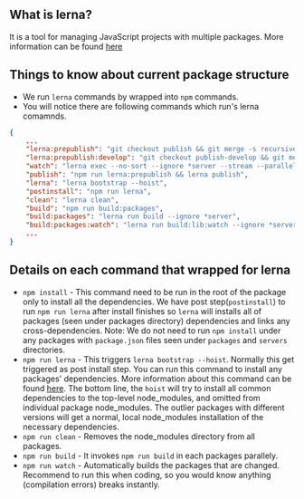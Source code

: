 
What is lerna?
--
 It is a tool for managing JavaScript projects with multiple packages. More information can be found [here](https://github.com/lerna/lerna)


Things to know about current package structure
--
- We run `lerna` commands by wrapped into `npm` commands. 
- You will notice there are following commands which run's lerna comamnds.

```json
{
    ...
    "lerna:prepublish": "git checkout publish && git merge -s recursive -X theirs master",
    "lerna:prepublish:develop": "git checkout publish-develop && git merge -s recursive -X theirs develop",
    "watch": "lerna exec --no-sort --ignore *server --stream --parallel -- webpack --watch",
    "publish": "npm run lerna:prepublish && lerna publish",
    "lerna": "lerna bootstrap --hoist",
    "postinstall": "npm run lerna",
    "clean": "lerna clean",
    "build": "npm run build:packages",
    "build:packages": "lerna run build --ignore *server",
    "build:packages:watch": "lerna run build:lib:watch --ignore *server --stream",
    ...
}
```

Details on each command that wrapped for lerna
--
- `npm install` - This command need to be run in the root of the package only to install all the dependencies. We have post step(`postinstall`) to run `npm run lerna` after install finishes so `lerna` will installs all of packages (seen under packages directory) dependencies and links any cross-dependencies.
Note: We do not need to run `npm install` under any packages with `package.json` files seen under `packages` and `servers` directories. 
- `npm run lerna` - This triggers `lerna bootstrap --hoist`. Normally this get triggered as post install step. You can run this command to install any packages' dependencies. More information about this command can be found [here](https://github.com/lerna/lerna/blob/master/doc/hoist.md). The bottom line, the `hoist` will try to install all common dependencies to the top-level node_modules, and omitted from individual package node_modules.
The outlier packages with different versions will get a normal, local node_modules installation of the necessary dependencies.
- `npm run clean` - Removes the node_modules directory from all packages.
- `npm run build` - It invokes `npm run build` in each packages parallely. 
- `npm run watch` - Automatically builds the packages that are changed. Recommend to run this when coding, so you would know anything (compilation errors) breaks instantly.



